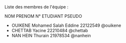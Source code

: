 Liste des membres de l'équipe :

   NOM         PRENOM                  N° ETUDIANT       PSEUDO
 - OUIKENE     Mohamed Salah Eddine    22122549          @ouikene
 - CHETTAB     Yacine                  22210484          @chettab
 - NAN HEIN    Thurain                 21978534          @nanhein